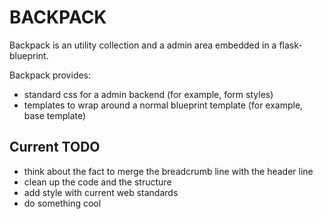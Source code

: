 BACKPACK
========

Backpack is an utility collection and a admin area embedded in a flask-blueprint.

Backpack provides:
* standard css for a admin backend (for example, form styles)
* templates to wrap around a normal blueprint template (for example, base template)

Current TODO
------------

* think about the fact to merge the breadcrumb line with the header line
* clean up the code and the structure
* add style with current web standards
* do something cool